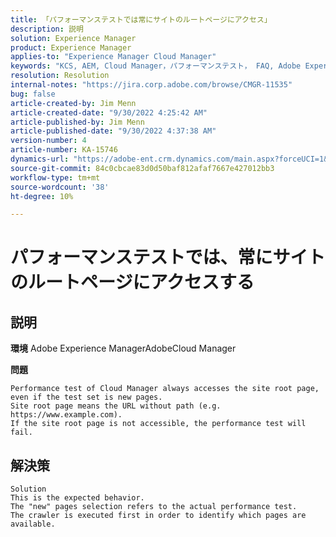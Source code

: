 ```yaml
---
title: 「パフォーマンステストでは常にサイトのルートページにアクセス」
description: 説明
solution: Experience Manager
product: Experience Manager
applies-to: "Experience Manager Cloud Manager"
keywords: "KCS, AEM, Cloud Manager，パフォーマンステスト， FAQ, Adobe Experience Manager，ルートページ"
resolution: Resolution
internal-notes: "https://jira.corp.adobe.com/browse/CMGR-11535"
bug: false
article-created-by: Jim Menn
article-created-date: "9/30/2022 4:25:42 AM"
article-published-by: Jim Menn
article-published-date: "9/30/2022 4:37:38 AM"
version-number: 4
article-number: KA-15746
dynamics-url: "https://adobe-ent.crm.dynamics.com/main.aspx?forceUCI=1&pagetype=entityrecord&etn=knowledgearticle&id=e2147df0-7740-ed11-9db1-0022480866ad"
source-git-commit: 84c0cbcae83d0d50baf812afaf7667e427012bb3
workflow-type: tm+mt
source-wordcount: '38'
ht-degree: 10%

---
```


# パフォーマンステストでは、常にサイトのルートページにアクセスする

## 説明


<b>環境</b>
Adobe Experience ManagerAdobeCloud Manager

<b>問題</b>


```
Performance test of Cloud Manager always accesses the site root page, even if the test set is new pages.
Site root page means the URL without path (e.g. https://www.example.com).
If the site root page is not accessible, the performance test will fail.
```



## 解決策



```
Solution
This is the expected behavior.
The "new" pages selection refers to the actual performance test.
The crawler is executed first in order to identify which pages are available.
```

